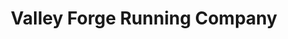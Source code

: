 ---
title: "Valley Forge Running Company"
url: /collegeville/valley-forge-running-company/
shop: Outdoor
---